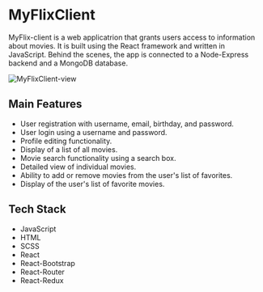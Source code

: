 # MyFlixClient

MyFlix-client is a web applicatrion that grants users access to information about movies. It is built using the React framework and written in JavaScript. Behind the scenes, the app is connected to a Node-Express backend and a MongoDB database.

 ![MyFlixClient-view](https://github.com/StellaCea/MyFlixClient/assets/80626240/5a5e1776-6df8-4187-b3a9-ab08c33dd6ab)

## Main Features ##
- User registration with username, email, birthday, and password.
- User login using a username and password.
- Profile editing functionality.
- Display of a list of all movies.
- Movie search functionality using a search box.
- Detailed view of individual movies.
- Ability to add or remove movies from the user's list of favorites.
- Display of the user's list of favorite movies.

## Tech Stack ##
- JavaScript
- HTML
- SCSS
- React
- React-Bootstrap
- React-Router
- React-Redux
